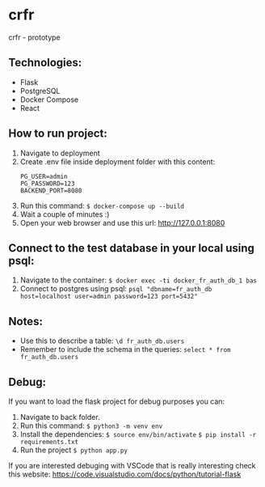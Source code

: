# crfr
crfr - prototype

## Technologies:
- Flask
- PostgreSQL
- Docker Compose 
- React


## How to run project:
1. Navigate to deployment
1. Create .env file inside deployment folder with this content:
    ```
    PG_USER=admin
    PG_PASSWORD=123
    BACKEND_PORT=8080
    ```
1. Run this command:
    `$ docker-compose up --build`
1. Wait a couple of minutes :) 
1. Open your web browser and use this url:
    http://127.0.0.1:8080


## Connect to the test database in your local using psql:
1. Navigate to the container:
    `$ docker exec -ti docker_fr_auth_db_1 bas`
1. Connect to postgres using psql:
    `psql "dbname=fr_auth_db host=localhost user=admin password=123 port=5432"`

## Notes:
- Use this to describe a table: 
    `\d fr_auth_db.users` 
- Remember to include the schema in the queries: 
    `select * from fr_auth_db.users`

## Debug:
If you want to load the flask project for debug purposes you can:
1. Navigate to back folder.
1. Run this command:
    `$ python3 -m venv env`
1. Install the dependencies:
    `$ source env/bin/activate`
    `$ pip install -r requirements.txt`
1. Run the project 
    `$ python app.py`

If you are interested debuging with VSCode that is really interesting check this website:
https://code.visualstudio.com/docs/python/tutorial-flask

    
